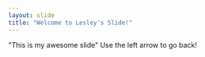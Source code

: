 ```yaml
---
layout: slide
title: "Welcome to Lesley's Slide!"
---
```

"This is my awesome slide"
Use the left arrow to go back!
